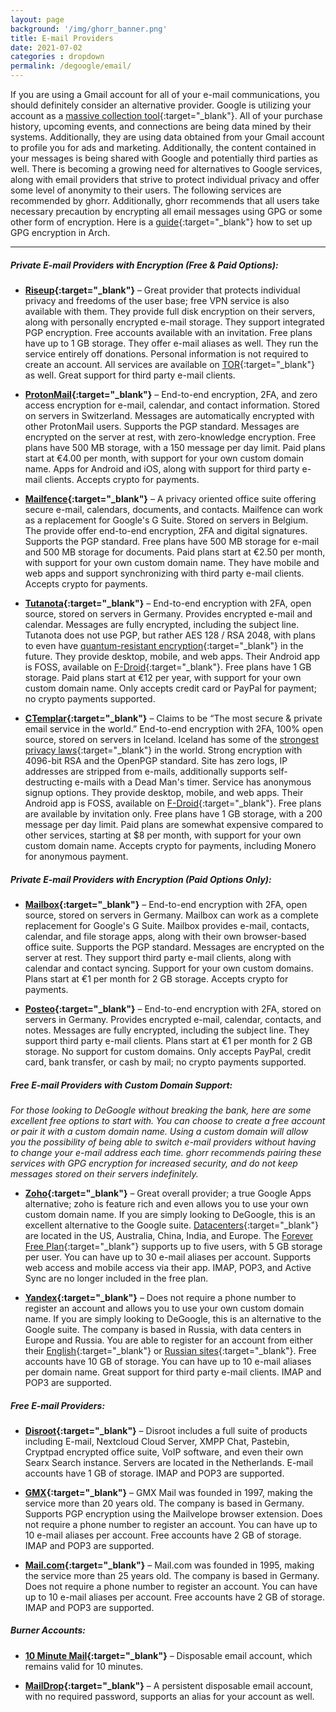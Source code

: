 ```yaml
---
layout: page
background: '/img/ghorr_banner.png'
title: E-mail Providers
date: 2021-07-02
categories : dropdown
permalink: /degoogle/email/
---
```


If you are using a Gmail account for all of your e-mail communications, you should definitely consider an alternative provider.  Google is utilizing your account as a [massive collection tool](https://www.techspot.com/news/80134-google-uses-receipts-sent-gmail-log-online-purchases.html){:target="_blank"}.  All of your purchase history, upcoming events, and connections are being data mined by their systems.  Additionally, they are using data obtained from your Gmail account to profile you for ads and marketing.  Additionally, the content contained in your messages is being shared with Google and potentially third parties as well.  There is becoming a growing need for alternatives to Google services, along with email providers that strive to protect individual privacy and offer some level of anonymity to their users. The following services are recommended by ghorr.  Additionally, ghorr recommends that all users take necessary precaution by encrypting all email messages using GPG or some other form of encryption.  Here is a [guide](../../arch/gpg){:target="_blank"} how to set up GPG encryption in Arch.

________________________________________________________________________________________________________________

##### Private E-mail Providers with Encryption (Free & Paid Options):

* **[Riseup](https://riseup.net){:target="_blank"}** – Great provider that protects individual privacy and freedoms of the user base; free VPN service is also available with them.  They provide full disk encryption on their servers, along with personally encrypted e-mail storage.  They support integrated PGP encryption.  Free accounts available with an invitation.  Free plans have up to 1 GB storage.  They offer e-mail aliases as well.  They run the service entirely off donations.  Personal information is not required to create an account.  All services are available on [TOR](https://2019.www.torproject.org/docs/tor-onion-service.html.en){:target="_blank"} as well.  Great support for third party e-mail clients.

* **[ProtonMail](https://protonmail.com){:target="_blank"}** – End-to-end encryption, 2FA, and zero access encryption for e-mail, calendar, and contact information.  Stored on servers in Switzerland.  Messages are automatically encrypted with other ProtonMail users.  Supports the PGP standard.  Messages are encrypted on the server at rest, with zero-knowledge encryption.  Free plans have 500 MB storage, with a 150 message per day limit.  Paid plans start at €4.00 per month, with support for your own custom domain name.  Apps for Android and iOS, along with support for third party e-mail clients.  Accepts crypto for payments.

* **[Mailfence](https://mailfence.com){:target="_blank"}** – A privacy oriented office suite offering secure e-mail, calendars, documents, and contacts.  Mailfence can work as a replacement for Google's G Suite.  Stored on servers in Belgium.  The provide offer end-to-end encryption, 2FA and digital signatures.  Supports the PGP standard.  Free plans have 500 MB storage for e-mail and 500 MB storage for documents.  Paid plans start at €2.50 per month, with support for your own custom domain name.  They have mobile and web apps and support synchronizing with third party e-mail clients.  Accepts crypto for payments.

* **[Tutanota](https://tutanota.com){:target="_blank"}** – End-to-end encryption with 2FA, open source, stored on servers in Germany.  Provides encrypted e-mail and calendar.  Messages are fully encrypted, including the subject line.  Tutanota does not use PGP, but rather AES 128 / RSA 2048, with plans to even have [quantum-resistant encryption](https://tutanota.com/blog/posts/pqmail-launch-post-quantum-cryptography){:target="_blank"} in the future.  They provide desktop, mobile, and web apps.  Their Android app is FOSS, available on [F-Droid](https://f-droid.org/en/packages/de.tutao.tutanota){:target="_blank"}.  Free plans have 1 GB storage.  Paid plans start at €12 per year, with support for your own custom domain name.  Only accepts credit card or PayPal for payment; no crypto payments supported.

* **[CTemplar](https://ctemplar.com){:target="_blank"}** – Claims to be “The most secure & private email service in the world.”  End-to-end encryption with 2FA, 100% open source, stored on servers in Iceland.  Iceland has some of the [strongest privacy laws](https://ctemplar.com/icelandic-privacy-laws){:target="_blank"} in the world.  Strong encryption with 4096-bit RSA and the OpenPGP standard.  Site has zero logs, IP addresses are stripped from e-mails, additionally supports self-destructing e-mails with a Dead Man's timer.  Service has anonymous signup options.  They provide desktop, mobile, and web apps.  Their Android app is FOSS, available on [F-Droid](https://f-droid.org/en/packages/com.ctemplar.app.fdroid){:target="_blank"}.  Free plans are available by invitation only.  Free plans have 1 GB storage, with a 200 message per day limit.  Paid plans are somewhat expensive compared to other services, starting at $8 per month, with support for your own custom domain name.  Accepts crypto for payments, including Monero for anonymous payment.

##### Private E-mail Providers with Encryption (Paid Options Only):

* **[Mailbox](https://mailbox.org/en){:target="_blank"}** – End-to-end encryption with 2FA, open source, stored on servers in Germany.  Mailbox can work as a complete replacement for Google's G Suite.  Mailbox provides e-mail, contacts, calendar, and file storage apps, along with their own browser-based office suite.  Supports the PGP standard.  Messages are encrypted on the server at rest.  They support third party e-mail clients, along with calendar and contact syncing.  Support for your own custom domains.  Plans start at €1 per month for 2 GB storage.  Accepts crypto for payments.

* **[Posteo](https://posteo.de/en){:target="_blank"}** – End-to-end encryption with 2FA, stored on servers in Germany.  Provides encrypted e-mail, calendar, contacts, and notes.  Messages are fully encrypted, including the subject line.  They support third party e-mail clients.  Plans start at €1 per month for 2 GB storage.  No support for custom domains.  Only accepts PayPal, credit card, bank transfer, or cash by mail; no crypto payments supported.

##### Free E-mail Providers with Custom Domain Support:

*For those looking to DeGoogle without breaking the bank, here are some excellent free options to start with.  You can choose to create a free account or pair it with a custom domain name.  Using a custom domain will allow you the possibility of being able to switch e-mail providers without having to change your e-mail address each time.  ghorr recommends pairing these services with GPG encryption for increased security, and do not keep messages stored on their servers indefinitely.*

* **[Zoho](https://zoho.com){:target="_blank"}** – Great overall provider; a true Google Apps alternative; zoho is feature rich and even allows you to use your own custom domain name.  If you are simply looking to DeGoogle, this is an excellent alternative to the Google suite.  [Datacenters](https://www.zoho.com/know-your-datacenter.html){:target="_blank"} are located in the US, Australia, China, India, and Europe.  The [Forever Free Plan](https://www.zoho.com/mail/zohomail-pricing.html){:target="_blank"} supports up to five users, with 5 GB storage per user.  You can have up to 30 e-mail aliases per account.  Supports web access and mobile access via their app.  IMAP, POP3, and Active Sync are no longer included in the free plan.

* **[Yandex](https://mail.yandex.com){:target="_blank"}** – Does not require a phone number to register an account and allows you to use your own custom domain name.  If you are simply looking to DeGoogle, this is an alternative to the Google suite.  The company is based in Russia, with data centers in Europe and Russia.  You are able to register for an account from either their [English](https://mail.yandex.com){:target="_blank"} or [Russian sites](https://mail.yandex.com){:target="_blank"}.  Free accounts have 10 GB of storage.  You can have up to 10 e-mail aliases per domain name.  Great support for third party e-mail clients.  IMAP and POP3 are supported.

##### Free E-mail Providers:

* **[Disroot](https://disroot.org/en){:target="_blank"}** – Disroot includes a full suite of products including E-mail, Nextcloud Cloud Server, XMPP Chat, Pastebin, Cryptpad encrypted office suite, VoIP software, and even their own Searx Search instance.  Servers are located in the Netherlands.  E-mail accounts have 1 GB of storage.  IMAP and POP3 are supported.

* **[GMX](https://gmx.com/){:target="_blank"}** – GMX Mail was founded in 1997, making the service more than 20 years old.  The company is based in Germany.  Supports PGP encryption using the Mailvelope browser extension.  Does not require a phone number to register an account.  You can have up to 10 e-mail aliases per account.  Free accounts have 2 GB of storage.  IMAP and POP3 are supported.

* **[Mail.com](https://mail.com/){:target="_blank"}** – Mail.com was founded in 1995, making the service more than 25 years old.  The company is based in Germany.  Does not require a phone number to register an account.  You can have up to 10 e-mail aliases per account.  Free accounts have 2 GB of storage.  IMAP and POP3 are supported.

##### Burner Accounts:

* **[10 Minute Mail](https://10minutemail.com/){:target="_blank"}** – Disposable email account, which remains valid for 10 minutes.

* **[MailDrop](https://maildrop.cc/){:target="_blank"}** – A persistent disposable email account, with no required password, supports an alias for your account as well.
